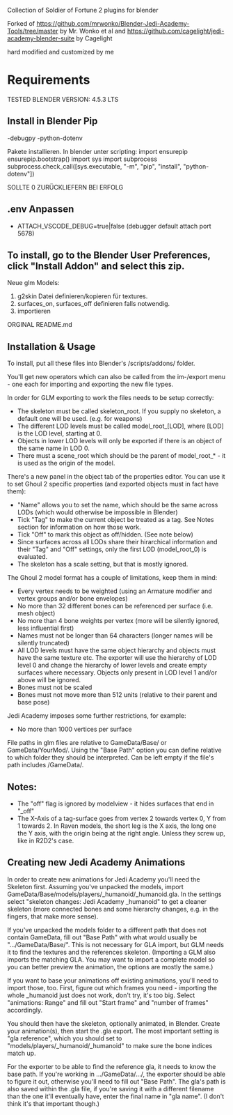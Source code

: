 Collection of Soldier of Fortune 2 plugins for blender

Forked of https://github.com/mrwonko/Blender-Jedi-Academy-Tools/tree/master by Mr. Wonko et al 
and https://github.com/cagelight/jedi-academy-blender-suite by Cagelight

hard modified and customized by me

# Requirements
TESTED BLENDER VERSION: 4.5.3 LTS

## Install in Blender Pip
-debugpy
-python-dotenv

Pakete installieren. In blender unter scripting:
import ensurepip
ensurepip.bootstrap()
import sys
import subprocess
subprocess.check_call([sys.executable, "-m", "pip", "install", "python-dotenv"])

SOLLTE 0 ZURÜCKLIEFERN BEI ERFOLG

## .env Anpassen
- ATTACH_VSCODE_DEBUG=true|false (debugger default attach port 5678)


## To install, go to the Blender User Preferences, click "Install Addon" and select this zip.



Neue glm Models:
1. g2skin Datei definieren/kopieren für textures.
2. surfaces_on, surfaces_off definieren falls notwendig.
3. importieren


ORGINAL README.md
## Installation & Usage

To install, put all these files into Blender's /scripts/addons/ folder.

You'll get new operators which can also be called from the im-/export menu - one each for importing and exporting the new file types.

In order for GLM exporting to work the files needs to be setup correctly:

* The skeleton must be called skeleton_root. If you supply no skeleton, a default one will be used. (e.g. for weapons)
* The different LOD levels must be called model_root_[LOD], where [LOD] is the LOD level, starting at 0.
* Objects in lower LOD levels will only be exported if there is an object of the same name in LOD 0.
* There must a scene_root which should be the parent of model_root_* - it is used as the origin of the model.

There's a new panel in the object tab of the properties editor. You can use it to set Ghoul 2 specific properties (and exported objects must in fact have them):

* "Name" allows you to set the name, which should be the same across LODs (which would otherwise be impossible in Blender)
* Tick "Tag" to make the current object be treated as a tag. See Notes section for information on how those work.
* Tick "Off" to mark this object as off/hidden. (See note below)
* Since surfaces across all LODs share their hirarchical information and their "Tag" and "Off" settings, only the first LOD (model_root_0) is evaluated.
* The skeleton has a scale setting, but that is mostly ignored.

The Ghoul 2 model format has a couple of limitations, keep them in mind:

* Every vertex needs to be weighted (using an Armature modifier and vertex groups and/or bone envelopes)
* No more than 32 different bones can be referenced per surface (i.e. mesh object)
* No more than 4 bone weights per vertex (more will be silently ignored, less influential first)
* Names must not be longer than 64 characters (longer names will be silently truncated)
* All LOD levels must have the same object hierarchy and objects must have the same texture etc. The exporter will use the hierarchy of LOD level 0 and change the hierarchy of lower levels and create empty surfaces where necessary. Objects only present in LOD level 1 and/or above will be ignored.
* Bones must not be scaled
* Bones must not move more than 512 units (relative to their parent and base pose)

Jedi Academy imposes some further restrictions, for example:

* No more than 1000 vertices per surface

File paths in glm files are relative to GameData/Base/ or GameData/YourMod/. Using the "Base Path" option you can define relative to which folder they should be interpreted. Can be left empty if the file's path includes /GameData/.

## Notes:

* The "off" flag is ignored by modelview - it hides surfaces that end in "_off"
* The X-Axis of a tag-surface goes from vertex 2 towards vertex 0, Y from 1 towards 2. In Raven models, the short leg is the X axis, the long one the Y axis, with the origin being at the right angle. Unless they screw up, like in R2D2's case.


## Creating new Jedi Academy Animations

In order to create new animations for Jedi Academy you'll need the Skeleton first. Assuming you've unpacked the models, import GameData/Base/models/players/_humanoid/_humanoid.gla. In the settings select "skeleton changes: Jedi Academy _humanoid" to get a cleaner skeleton (more connected bones and some hierarchy changes, e.g. in the fingers, that make more sense).

If you've unpacked the models folder to a different path that does not contain GameData, fill out "Base Path" with what would usually be ".../GameData/Base/". This is not necessary for GLA import, but GLM needs it to find the textures and the references skeleton. (Importing a GLM also imports the matching GLA. You may want to import a complete model so you can better preview the animation, the options are mostly the same.)

If you want to base your animations off existing animations, you'll need to import those, too. First, figure out which frames you need - importing the whole _humanoid just does not work, don't try, it's too big. Select "animations: Range" and fill out "Start frame" and "number of frames" accordingly.

You should then have the skeleton, optionally animated, in Blender. Create your animation(s), then start the .gla export. The most important setting is "gla reference", which you should set to "models/players/_humanoid/_humanoid" to make sure the bone indices match up.

For the exporter to be able to find the reference gla, it needs to know the base path. If you're working in .../GameData/.../, the exporter should be able to figure it out, otherwise you'll need to fill out "Base Path". The gla's path is also saved within the .gla file, if you're saving it with a different filename than the one it'll eventually have, enter the final name in "gla name". (I don't think it's that important though.)
